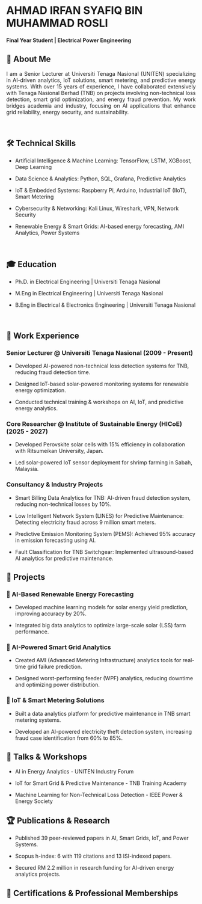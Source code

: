 # AHMAD IRFAN SYAFIQ BIN MUHAMMAD ROSLI

#### Final Year Student | Electrical Power Engineering


 
## 🚀 About Me  
<p align="justify">
I am a Senior Lecturer at Universiti Tenaga Nasional (UNITEN) specializing in AI-driven analytics, IoT solutions, smart metering, and predictive energy systems. With over 15 years of experience, I have collaborated extensively with Tenaga Nasional Berhad (TNB) on projects involving non-technical loss detection, smart grid optimization, and energy fraud prevention. My work bridges academia and industry, focusing on AI applications that enhance grid reliability, energy security, and sustainability.
</p>

<br>

## 🛠 Technical Skills  

- Artificial Intelligence & Machine Learning: TensorFlow, LSTM, XGBoost, Deep Learning  

- Data Science & Analytics: Python, SQL, Grafana, Predictive Analytics  

- IoT & Embedded Systems: Raspberry Pi, Arduino, Industrial IoT (IIoT), Smart Metering  

- Cybersecurity & Networking: Kali Linux, Wireshark, VPN, Network Security  

- Renewable Energy & Smart Grids: AI-based energy forecasting, AMI Analytics, Power Systems  

<br>

## 🎓 Education  

- Ph.D. in Electrical Engineering | Universiti Tenaga Nasional  

- M.Eng in Electrical Engineering | Universiti Tenaga Nasional  

- B.Eng in Electrical & Electronics Engineering | Universiti Tenaga Nasional  

<br>

## 💼 Work Experience  

### Senior Lecturer @ Universiti Tenaga Nasional (2009 - Present)  

- Developed AI-powered non-technical loss detection systems for TNB, reducing fraud detection time.  

- Designed IoT-based solar-powered monitoring systems for renewable energy optimization.  

- Conducted technical training & workshops on AI, IoT, and predictive energy analytics.  

 

### Core Researcher @ Institute of Sustainable Energy (HICoE) (2025 - 2027)  

- Developed Perovskite solar cells with 15% efficiency in collaboration with Ritsumeikan University, Japan.  

- Led solar-powered IoT sensor deployment for shrimp farming in Sabah, Malaysia.  

 

### Consultancy & Industry Projects  

- Smart Billing Data Analytics for TNB: AI-driven fraud detection system, reducing non-technical losses by 10%.  

- Low Intelligent Network System (LINES) for Predictive Maintenance: Detecting electricity fraud across 9 million smart meters.  

- Predictive Emission Monitoring System (PEMS): Achieved 95% accuracy in emission forecasting using AI.  

- Fault Classification for TNB Switchgear: Implemented ultrasound-based AI analytics for predictive maintenance.  

 

## 📂 Projects  

### 🔹 AI-Based Renewable Energy Forecasting  

- Developed machine learning models for solar energy yield prediction, improving accuracy by 20%.  

- Integrated big data analytics to optimize large-scale solar (LSS) farm performance.  

 

### 🔹 AI-Powered Smart Grid Analytics  

- Created AMI (Advanced Metering Infrastructure) analytics tools for real-time grid failure prediction.  

- Designed worst-performing feeder (WPF) analytics, reducing downtime and optimizing power distribution.  

 

### 🔹 IoT & Smart Metering Solutions  

- Built a data analytics platform for predictive maintenance in TNB smart metering systems.  

- Developed an AI-powered electricity theft detection system, increasing fraud case identification from 60% to 85%.  

 

## 🎤 Talks & Workshops  

- AI in Energy Analytics - UNITEN Industry Forum  

- IoT for Smart Grid & Predictive Maintenance - TNB Training Academy  

- Machine Learning for Non-Technical Loss Detection - IEEE Power & Energy Society  

 

## 🏆 Publications & Research  

- Published 39 peer-reviewed papers in AI, Smart Grids, IoT, and Power Systems.  

- Scopus h-index: 6 with 119 citations and 13 ISI-indexed papers.  

- Secured RM 2.2 million in research funding for AI-driven energy analytics projects.  

 

## 🏅 Certifications & Professional Memberships
